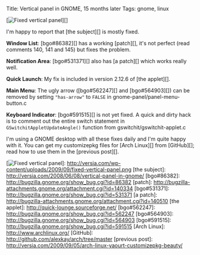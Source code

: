 Title: Vertical panel in GNOME, 15 months later
Tags: gnome, linux

[![Fixed vertical panel][]][]

I'm happy to report that [the subject][] is mostly fixed.


**Window List**: [bgo\#86382][] has a working [patch][], it's not
perfect (read comments 140, 141 and 145) but fixes the problem.


**Notification Area**: [bgo\#531371][] also has [a patch][] which works
really well.


**Quick Launch**: My fix is included in version 2.12.6 of [the
applet][].


**Main Menu**: The ugly arrow ([bgo\#562247][] and [bgo\#564903][]) can
be removed by setting `"has-arrow"` to `FALSE` in
gnome-panel/panel-menu-button.c


**Keyboard Indicator**: [bgo\#591515][] is not yet fixed. A quick and
dirty hack is to comment out the entire switch statement in
`GSwitchitAppletUpdateAngle()` function from
gswitchit/gswitchit-applet.c


I'm using a GNOME desktop with all these fixes daily and I'm quite happy
with it. You can get my customizepkg files for [Arch Linux][] from
[GitHub][]; read how to use them in the [previous post][].


  [Fixed vertical panel]: http://versia.com/wp-content/uploads/2009/09/fixed-vertical-panel.png?w=40
    "Fixed vertical panel"
  [![Fixed vertical panel][]]: http://versia.com/wp-content/uploads/2009/09/fixed-vertical-panel.png
  [the subject]: http://versia.com/2008/06/08/vertical-panel-in-gnome/
  [bgo\#86382]: http://bugzilla.gnome.org/show_bug.cgi?id=86382
  [patch]: http://bugzilla-attachments.gnome.org/attachment.cgi?id=140334
  [bgo\#531371]: http://bugzilla.gnome.org/show_bug.cgi?id=531371
  [a patch]: http://bugzilla-attachments.gnome.org/attachment.cgi?id=140510
  [the applet]: http://quick-lounge.sourceforge.net/
  [bgo\#562247]: http://bugzilla.gnome.org/show_bug.cgi?id=562247
  [bgo\#564903]: http://bugzilla.gnome.org/show_bug.cgi?id=564903
  [bgo\#591515]: http://bugzilla.gnome.org/show_bug.cgi?id=591515
  [Arch Linux]: http://www.archlinux.org/
  [GitHub]: http://github.com/alexkay/arch/tree/master
  [previous post]: http://versia.com/2009/09/05/arch-linux-yaourt-customizepkg-beauty/
